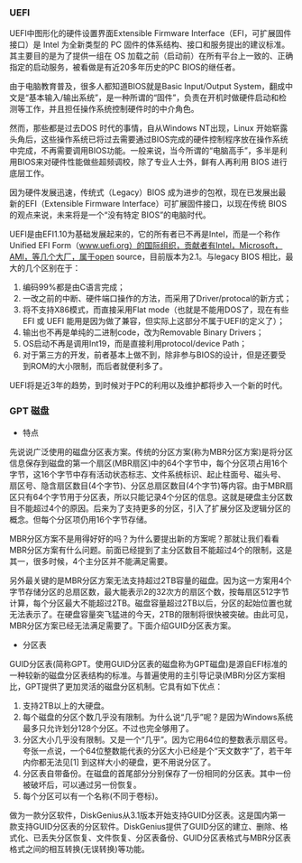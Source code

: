 ### UEFI

UEFI中图形化的硬件设置界面Extensible Firmware Interface（EFI，可扩展固件接口）是 Intel 为全新类型的 PC 固件的体系结构、接口和服务提出的建议标准。其主要目的是为了提供一组在 OS 加载之前（启动前）在所有平台上一致的、正确指定的启动服务，被看做是有近20多年历史的PC BIOS的继任者。 

由于电脑教育普及，很多人都知道BIOS就是Basic Input/Output System，翻成中文是“基本输入/输出系统”，是一种所谓的“固件”，负责在开机时做硬件启动和检测等工作，并且担任操作系统控制硬件时的中介角色。 

然而，那些都是过去DOS 时代的事情，自从Windows NT出现，Linux 开始崭露头角后，这些操作系统已将过去需要通过BIOS完成的硬件控制程序放在操作系统中完成，不再需要调用BIOS功能。一般来说，当今所谓的“电脑高手”，多半是利用BIOS来对硬件性能做些超频调校，除了专业人士外，鲜有人再利用 BIOS 进行底层工作。 

因为硬件发展迅速，传统式（Legacy）BIOS 成为进步的包袱，现在已发展出最新的EFI（Extensible Firmware Interface）可扩展固件接口，以现在传统 BIOS 的观点来说，未来将是一个“没有特定 BIOS”的电脑时代。 

UEFI是由EFI1.10为基础发展起来的，它的所有者已不再是Intel，而是一个称作Unified EFI Form（www.uefi.org）的国际组织，贡献者有Intel，Microsoft，AMI，等几个大厂，属于open source，目前版本为2.1。与legacy BIOS 相比，最大的几个区别在于：
 
1. 编码99%都是由C语言完成； 
2. 一改之前的中断、硬件端口操作的方法，而采用了Driver/protocal的新方式； 
3. 将不支持X86模式，而直接采用Flat mode（也就是不能用DOS了，现在有些 EFI 或 UEFI 能用是因为做了兼容，但实际上这部分不属于UEFI的定义了）； 
4. 输出也不再是单纯的二进制code，改为Removable Binary Drivers； 
5. OS启动不再是调用Int19，而是直接利用protocol/device Path； 
6. 对于第三方的开发，前者基本上做不到，除非参与BIOS的设计，但是还要受到ROM的大小限制，而后者就便利多了。 

UEFI将是近3年的趋势，到时候对于PC的利用以及维护都将步入一个新的时代。 

### GPT 磁盘

+   特点

先说说广泛使用的磁盘分区表方案。传统的分区方案(称为MBR分区方案)是将分区信息保存到磁盘的第一个扇区(MBR扇区)中的64个字节中，每个分区项占用16个字节，这16个字节中存有活动状态标志、文件系统标识、起止柱面号、磁头号、扇区号、隐含扇区数目(4个字节)、分区总扇区数目(4个字节)等内容。由于MBR扇区只有64个字节用于分区表，所以只能记录4个分区的信息。这就是硬盘主分区数目不能超过4个的原因。后来为了支持更多的分区，引入了扩展分区及逻辑分区的概念。但每个分区项仍用16个字节存储。

MBR分区方案不是用得好好的吗？为什么要提出新的方案呢？那就让我们看看MBR分区方案有什么问题。前面已经提到了主分区数目不能超过4个的限制，这是其一，很多时候，4个主分区并不能满足需要。

另外最关键的是MBR分区方案无法支持超过2TB容量的磁盘。因为这一方案用4个字节存储分区的总扇区数，最大能表示2的32次方的扇区个数，按每扇区512字节计算，每个分区最大不能超过2TB。磁盘容量超过2TB以后，分区的起始位置也就无法表示了。在硬盘容量突飞猛进的今天，2TB的限制将很快被突破。由此可见，MBR分区方案已经无法满足需要了。下面介绍GUID分区表方案。

+   分区表

GUID分区表(简称GPT。使用GUID分区表的磁盘称为GPT磁盘)是源自EFI标准的一种较新的磁盘分区表结构的标准。与普遍使用的主引导记录(MBR)分区方案相比，GPT提供了更加灵活的磁盘分区机制。它具有如下优点：

1. 支持2TB以上的大硬盘。
2. 每个磁盘的分区个数几乎没有限制。为什么说“几乎”呢？是因为Windows系统最多只允许划分128个分区。不过也完全够用了。
3. 分区大小几乎没有限制。又是一个“几乎”。因为它用64位的整数表示扇区号。夸张一点说，一个64位整数能代表的分区大小已经是个“天文数字”了，若干年内你都无法见[1]  到这样大小的硬盘，更不用说分区了。
4. 分区表自带备份。在磁盘的首尾部分分别保存了一份相同的分区表。其中一份被破坏后，可以通过另一份恢复。
5. 每个分区可以有一个名称(不同于卷标)。

做为一款分区软件，DiskGenius从3.1版本开始支持GUID分区表。这是国内第一款支持GUID分区表的分区软件。DiskGenius提供了GUID分区的建立、删除、格式化、已丢失分区恢复、文件恢复、分区表备份、GUID分区表格式与MBR分区表格式之间的相互转换(无误转换)等功能。
